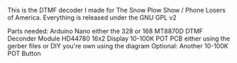 This is the DTMF decoder I made for The Snow Plow Show / Phone Losers of America.
Everything is released under the GNU GPL v2

Parts needed:
  Arduino Nano either the 328 or 168
  MT8870D DTMF Deconder Module
  HD44780 16x2 Display
  10-100K POT
  PCB either using the gerber files or DIY you're own using the diagram
  Optional:
    Another 10-100K POT
    Button

